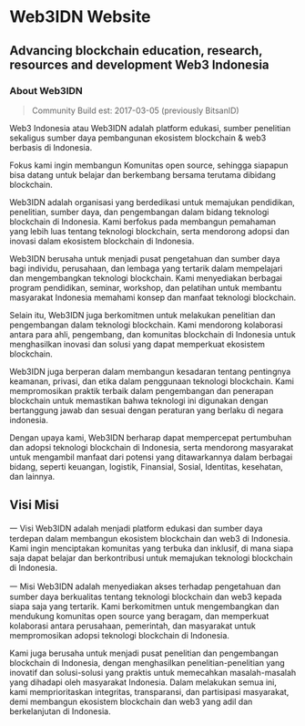 # Web3IDN Website
## Advancing blockchain education, research, resources and development Web3 Indonesia

<div className="contentContainer">

### About Web3IDN

> Community Build est: 2017-03-05 (previously BitsanID)

Web3 Indonesia atau Web3IDN adalah platform edukasi, sumber penelitian sekaligus sumber daya pembangunan ekosistem blockchain & web3 berbasis di Indonesia.

Fokus kami ingin membangun Komunitas open source, sehingga siapapun bisa datang untuk belajar dan berkembang bersama terutama dibidang blockchain.

Web3IDN adalah organisasi yang berdedikasi untuk memajukan pendidikan, penelitian, sumber daya, dan pengembangan dalam bidang teknologi blockchain di Indonesia. Kami berfokus pada membangun pemahaman yang lebih luas tentang teknologi blockchain, serta mendorong adopsi dan inovasi dalam ekosistem blockchain di Indonesia.

Web3IDN berusaha untuk menjadi pusat pengetahuan dan sumber daya bagi individu, perusahaan, dan lembaga yang tertarik dalam mempelajari dan mengembangkan teknologi blockchain. Kami menyediakan berbagai program pendidikan, seminar, workshop, dan pelatihan untuk membantu masyarakat Indonesia memahami konsep dan manfaat teknologi blockchain.

Selain itu, Web3IDN juga berkomitmen untuk melakukan penelitian dan pengembangan dalam teknologi blockchain. Kami mendorong kolaborasi antara para ahli, pengembang, dan komunitas blockchain di Indonesia untuk menghasilkan inovasi dan solusi yang dapat memperkuat ekosistem blockchain.

Web3IDN juga berperan dalam membangun kesadaran tentang pentingnya keamanan, privasi, dan etika dalam penggunaan teknologi blockchain. Kami mempromosikan praktik terbaik dalam pengembangan dan penerapan blockchain untuk memastikan bahwa teknologi ini digunakan dengan bertanggung jawab dan sesuai dengan peraturan yang berlaku di negara indonesia.

Dengan upaya kami, Web3IDN berharap dapat mempercepat pertumbuhan dan adopsi teknologi blockchain di Indonesia, serta mendorong masyarakat untuk mengambil manfaat dari potensi yang ditawarkannya dalam berbagai bidang, seperti keuangan, logistik, Finansial, Sosial, Identitas, kesehatan, dan lainnya.

## Visi Misi

一 Visi Web3IDN adalah menjadi platform edukasi dan sumber daya terdepan dalam membangun ekosistem blockchain dan web3 di Indonesia. Kami ingin menciptakan komunitas yang terbuka dan inklusif, di mana siapa saja dapat belajar dan berkontribusi untuk memajukan teknologi blockchain di Indonesia.


一 Misi Web3IDN adalah menyediakan akses terhadap pengetahuan dan sumber daya berkualitas tentang teknologi blockchain dan web3 kepada siapa saja yang tertarik. Kami berkomitmen untuk mengembangkan dan mendukung komunitas open source yang beragam, dan memperkuat kolaborasi antara perusahaan, pemerintah, dan masyarakat untuk mempromosikan adopsi teknologi blockchain di Indonesia.


Kami juga berusaha untuk menjadi pusat penelitian dan pengembangan blockchain di Indonesia, dengan menghasilkan penelitian-penelitian yang inovatif dan solusi-solusi yang praktis untuk memecahkan masalah-masalah yang dihadapi oleh masyarakat Indonesia. Dalam melakukan semua ini, kami memprioritaskan integritas, transparansi, dan partisipasi masyarakat, demi membangun ekosistem blockchain dan web3 yang adil dan berkelanjutan di Indonesia.


</div>

